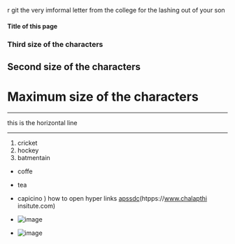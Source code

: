 r git
the very imformal letter from the college  for the lashing out of your son 
#### Title of this page
### Third size of the characters
## Second size of the characters
# Maximum size of the characters

***
this is the horizontal line
***

1. cricket
2. hockey
3. batmentain

- coffe
- tea
- capicino
)
how to open hyper links [apssdc](htpps://www.apssdc.in)(htpps://www.chalapthi insitute.com)


- ![image](https://wallpapercave.com/wp/wp5664086.jpg)
- ![image](https://pbs.twimg.com/media/EtDYOtWU4AETpnC.jpg)
